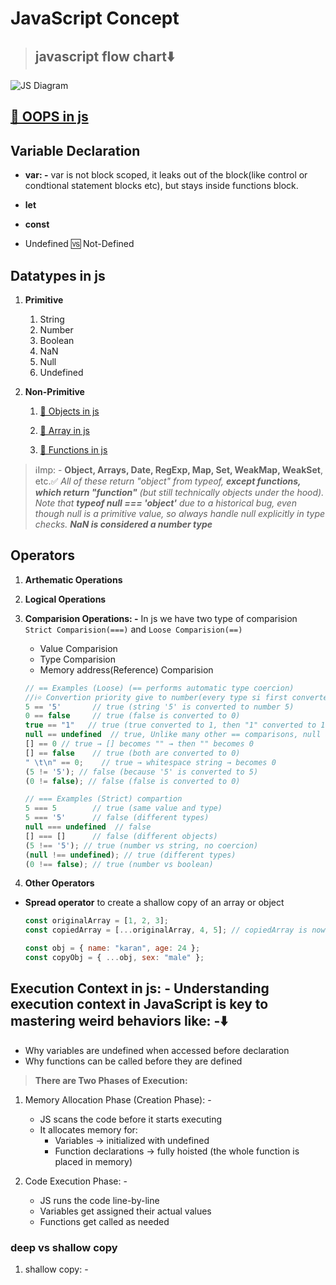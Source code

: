 # **JavaScript Concept**

> ## javascript flow chart⬇️

![JS Diagram](./imgs/js-flow-chart.png)

## **[🔗 OOPS in js](./jslang/oopsinjs.md)**

## **Variable Declaration**

- **var: -** var is not block scoped, it leaks out of the block(like control or condtional statement blocks etc), but stays inside functions block.
- **let**
- **const**

- Undefined 🆚 Not-Defined

## **Datatypes in js**

1. **Primitive**
   1. String
   2. Number
   3. Boolean
   4. NaN
   5. Null
   6. Undefined
2. **Non-Primitive**

   1. [🔗 Objects in js](./jslang/dataManupulationinjs/objectinjs.js)

   2. [🔗 Array in js](./jslang/dataManupulationinjs/arrayinjs.js)

   3. [🔗 Functions in js](./jslang/dataManupulationinjs/functioninjs.js)

> ℹ️Imp: - **Object, Arrays, Date, RegExp, Map, Set, WeakMap, WeakSet**, etc.✅ _All of these return "object" from typeof, **except functions, which return "function"** (but still technically objects under the hood). Note that **typeof null === 'object'** due to a historical bug, even though null is a primitive value, so always handle null explicitly in type checks. **NaN is considered a number type**_

## **Operators**

1. **Arthematic Operations**

2. **Logical Operations**

3. **Comparision Operations: -** In js we have two type of comparision `Strict Comparision(===)` and `Loose Comparision(==)`

   - Value Comparision
   - Type Comparision
   - Memory address(Reference) Comparision

   ```js
   // == Examples (Loose) (== performs automatic type coercion)
   //ℹ️⭐ Convertion priority give to number(every type si first converted to number)
   5 == '5'       // true (string '5' is converted to number 5)
   0 == false     // true (false is converted to 0)
   true == "1"   // true (true converted to 1, then "1" converted to 1)
   null == undefined  // true, Unlike many other == comparisons, null and undefined are only loosely equal to each other, and not to any number, even 0.
   [] == 0 // true → [] becomes "" → then "" becomes 0
   [] == false    // true (both are converted to 0)
   " \t\n" == 0;    // true → whitespace string → becomes 0
   (5 != '5'); // false (because '5' is converted to 5)
   (0 != false); // false (false is converted to 0)

   // === Examples (Strict) compartion
   5 === 5        // true (same value and type)
   5 === '5'      // false (different types)
   null === undefined  // false
   [] === []      // false (different objects)
   (5 !== '5'); // true (number vs string, no coercion)
   (null !== undefined); // true (different types)
   (0 !== false); // true (number vs boolean)

   ```

4. **Other Operators**

- **Spread operator** to create a shallow copy of an array or object

  ```js
  const originalArray = [1, 2, 3];
  const copiedArray = [...originalArray, 4, 5]; // copiedArray is now [1, 2, 3, 4, 5]

  const obj = { name: "karan", age: 24 };
  const copyObj = { ...obj, sex: "male" };
  ```

## **Execution Context in js: -** Understanding execution context in JavaScript is key to mastering weird behaviors like: -⬇️

- Why variables are undefined when accessed before declaration
- Why functions can be called before they are defined

> **There are Two Phases of Execution:**

1.  Memory Allocation Phase (Creation Phase): -

    - JS scans the code before it starts executing
    - It allocates memory for:
      - Variables → initialized with undefined
      - Function declarations → fully hoisted (the whole function is placed in memory)

2.  Code Execution Phase: -

    - JS runs the code line-by-line
    - Variables get assigned their actual values
    - Functions get called as needed

### deep vs shallow copy

1. shallow copy: -
